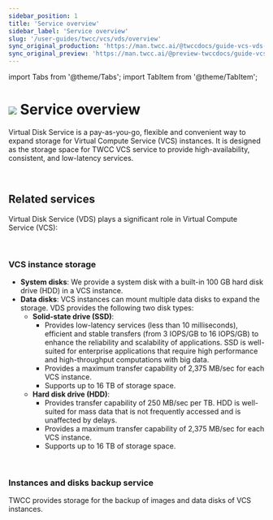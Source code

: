 ```yaml
---
sidebar_position: 1
title: 'Service overview'
sidebar_label: 'Service overview'
slug: '/user-guides/twcc/vcs/vds/overview'
sync_original_production: 'https://man.twcc.ai/@twccdocs/guide-vcs-vds-overview-zh' 
sync_original_preview: 'https://man.twcc.ai/@preview-twccdocs/guide-vcs-vds-overview-zh' 
---
```


import Tabs from '@theme/Tabs';
import TabItem from '@theme/TabItem';

# ![](https://cos.twcc.ai/SYS-MANUAL/uploads/upload_a62be3bdf4bc257526e95e16b063a777.png) Service overview


Virtual Disk Service is a pay-as-you-go, flexible and convenient way to expand storage for Virtual Compute Service (VCS) instances. It is designed as the storage space for TWCC VCS service to provide high-availability, consistent, and low-latency services.

<br/>



## Related services

Virtual Disk Service (VDS) plays a significant role in Virtual Compute Service (VCS):


<br/>



### VCS instance storage

- **System disks**: We provide a system disk with a built-in 100 GB hard disk drive (HDD) in a VCS instance.
- **Data disks**: VCS instances can mount multiple data disks to expand the storage. VDS provides the following two disk types:
    - **Solid-state drive (SSD)**:
        - Provides low-latency services (less than 10 milliseconds), efficient and stable transfers (from 3 IOPS/GB to 16 IOPS/GB) to enhance the reliability and scalability of applications. SSD is well-suited for enterprise applications that require high performance and high-throughput computations with big data.
        - Provides a maximum transfer capability of 2,375 MB/sec for each VCS instance.
        - Supports up to 16 TB of storage space.
    - **Hard disk drive (HDD)**:
        - Provides transfer capability of 250 MB/sec per TB. HDD is well-suited for mass data that is not frequently accessed and is unaffected by delays.
        - Provides a maximum transfer capability of 2,375 MB/sec for each VCS instance.
        - Supports up to 16 TB of storage space.


<br/>



### Instances and disks backup service

TWCC provides storage for the backup of images and data disks of VCS instances.


<br/>